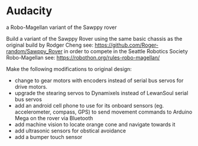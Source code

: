 # Audacity
a Robo-Magellan variant of the Sawppy rover

Build a variant of the Sawppy Rover using the same basic chassis as the original build by Rodger Cheng see: https://github.com/Roger-random/Sawppy_Rover in order to compete in the Seattle Robotics Society Robo-Magellan see: https://robothon.org/rules-robo-magellan/
<p>Make the following modifications to original design:
<ul>
<li>change to gear motors with encoders instead of serial bus servos for drive motors.
<li>upgrade the stearing servos to Dynamixels instead of LewanSoul serial bus servos
<li>add an android cell phone to use for its onboard sensors (eg. accelerometer, compass, GPS) to send movement commands to Arduino Mega on the rover via Bluetooth
<li>add machine vision to locate orange cone and navigate towards it
<li>add ultrasonic sensors for obstical avoidance
<li>add a bumper touch sensor
</ul>
